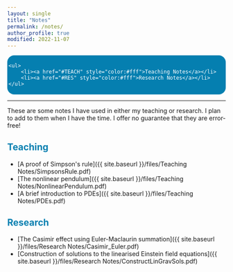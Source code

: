 ```yaml
---
layout: single
title: "Notes"
permalink: /notes/
author_profile: true
modified: 2022-11-07
---
```


<style>
.toc--style {
    margin: 0em 0em;
    padding: 0.2em;
    color: #fff;
    text-indent: initial;
    background-color: rgb(5,127,176);
    border-radius: 16px;
    box-shadow: 0 1px 1px rgba(59,156,186,0.25);
}

ol li {
  padding: 10px;
}
</style>

<div class="toc--style">

	<ul>
		<li><a href="#TEACH" style="color:#fff">Teaching Notes</a></li>
		<li><a href="#RES" style="color:#fff">Research Notes</a></li>
	</ul>
	
</div>	

---

These are some notes I have used in either my teaching or research.  I plan to add to them when I have the time. 
I offer no guarantee that they are error-free!

## <a name="TEACH" style="color: rgb(5,127,176);">Teaching</a>

* [A proof of Simpson's rule]({{ site.baseurl }}/files/Teaching Notes/SimpsonsRule.pdf)
* [The nonlinear pendulum]({{ site.baseurl }}/files/Teaching Notes/NonlinearPendulum.pdf)
* [A brief introduction to PDEs]({{ site.baseurl }}/files/Teaching Notes/PDEs.pdf)


## <a name="RES" style="color: rgb(5,127,176);">Research</a>

* [The Casimir effect using Euler-Maclaurin summation]({{ site.baseurl }}/files/Research Notes/Casimir_Euler.pdf)
* [Construction of solutions to the linearised Einstein field equations]({{ site.baseurl }}/files/Research Notes/ConstructLinGravSols.pdf)
